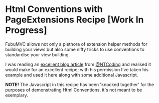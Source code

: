 
Html Conventions with PageExtensions Recipe [Work In Progress]
==
FubuMVC allows not only a plethora of extension helper methods for building your views but also some nifty tricks to use conventions to standardise your view building.

I was reading an [excellent blog article](http://ntcoding.blogspot.com/2011/11/fun-with-fubus-html-conventions.html) from [@NTCoding](http://twitter.com/ntcoding) and realised it would make for an excellent recipe; with his permission I've taken his example and used it here along with some additional Javascript.

**NOTE!** The Javascript in this recipe has been 'knocked together' for the purposes of demonstrating Html Conventions, it's not meant to be exemplary.